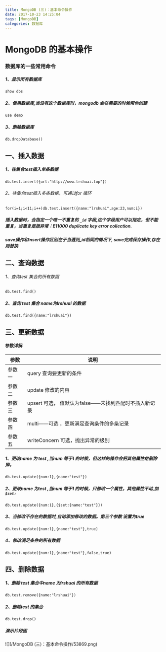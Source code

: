 ```yaml
---
title: MongoDB (三)：基本命令操作
date: 2017-10-23 14:25:04
tags: [MongoDB]
categories: 数据库
---
```

# MongoDB 的基本操作

### 数据库的一些常用命令
##### 1、显示所有数据库
```
show dbs
```
##### 2、使用数据库,当没有这个数据库时，mongodb 会在需要的时候帮你创建
```
use demo
```
##### 3、删除数据库
```
db.dropDatabase()
```

## 一、插入数据
##### 1、往集合test插入单条数据
```
db.test.insert({url:"http://www.lrshuai.top"})
```

###### 2、往集合test插入多条数据，可通过for 循环
```
for(i=1;i<11;i++)db.test.insert({name:"lrshuai",age:23,num:i})
```
##### 插入数据时，会指定一个唯一不重复的 `_id` 字段,这个字段用户可以指定，但不能重复，当重复是报异常：E11000 duplicate key error collection.

##### save操作和insert操作区别在于当遇到_id相同的情况下, save完成保存操作,存在则替换
## 二、查询数据
###### 1、查询test 集合的所有数据
```
db.test.find()
```
##### 2、查询 test 集合 name为lrshuai 的数据
```
db.test.find({name:"lrshuai"})
```

## 三、更新数据
#### 参数详解
|参数|说明|
|---|---|
|参数一|query 查询要更新的条件|
|参数二|update 修改的内容|
|参数三|upsert 可选， 值默认为false——未找到匹配时不插入新记录|
|参数四|multi——可选 ，更新满足查询条件的多条记录|
|参数五|writeConcern 可选，抛出异常的级别|
##### 1、更改name 为 test ,当num 等于1 的时候，但这样的操作会把其他属性给删除掉。
```
db.test.update({num:1},{name:"test"})
```

##### 2、更改name 为test ,当num 等于1 的时候，只修改一个属性，其他属性不动,加 `$set:`
```
db.test.update({num:1},{$set:{name:"test"}})
```

##### 3、当修改不存在的数据时,自动添加修改的数据。第三个参数 设置为true
```
db.test.update({num:1},{name:"test"},true)
```

##### 4、修改满足条件的所有数据
```
db.test.update({num:1},{name:"test"},false,true)
```

## 四、删除数据
##### 1、删除 test 集合中name 为lrshuai 的所有数据
```
db.test.remove({name:"lrshuai"})
```

##### 2、删除test 的集合
```
db.test.drop()
```
##### 演示片段图
![](/MongoDB (三)：基本命令操作/53869.png)

